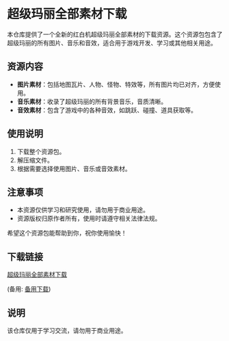# 超级玛丽全部素材下载

本仓库提供了一个全新的红白机超级玛丽全部素材的下载资源。这个资源包包含了超级玛丽的所有图片、音乐和音效，适合用于游戏开发、学习或其他相关用途。

## 资源内容

- **图片素材**：包括地图瓦片、人物、怪物、特效等，所有图片均已对齐，方便使用。
- **音乐素材**：收录了超级玛丽的所有背景音乐，音质清晰。
- **音效素材**：包含了游戏中的各种音效，如跳跃、碰撞、道具获取等。

## 使用说明

1. 下载整个资源包。
2. 解压缩文件。
3. 根据需要选择使用图片、音乐或音效素材。

## 注意事项

- 本资源仅供学习和研究使用，请勿用于商业用途。
- 资源版权归原作者所有，使用时请遵守相关法律法规。

希望这个资源包能帮助到你，祝你使用愉快！

## 下载链接
[超级玛丽全部素材下载](https://pan.quark.cn/s/3cf2d08ec17a) 

(备用: [备用下载](https://pan.baidu.com/s/1xoND_CjVNtQM7aRnUTpU_A?pwd=1234))

## 说明

该仓库仅用于学习交流，请勿用于商业用途。
